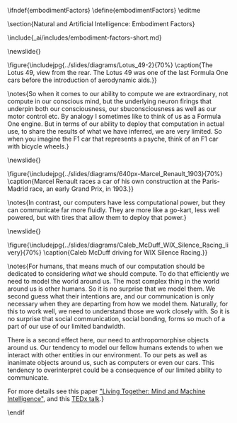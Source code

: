 \ifndef{embodimentFactors}
\define{embodimentFactors}
\editme

\section{Natural and Artificial Intelligence: Embodiment Factors}

\include{_ai/includes/embodiment-factors-short.md}

\newslide{}

\figure{\includejpg{../slides/diagrams/Lotus_49-2}{70%}
\caption{The Lotus 49, view from the rear. The Lotus 49 was one of the last Formula One cars before the introduction of aerodynamic aids.}}

\notes{So when it comes to our ability to compute we are extraordinary, not compute in our conscious mind, but the underlying neuron firings that underpin both our consciousness, our sbuconsciousness as well as our motor control etc. By analogy I sometimes like to think of us as a Formula One engine. But in terms of our ability to deploy that computation in actual use, to share the results of what we have inferred, we are very limited. So when you imagine the F1 car that represents a psyche, think of an F1 car with bicycle wheels.}

\newslide{}

\figure{\includejpg{../slides/diagrams/640px-Marcel_Renault_1903}{70%}
\caption{Marcel Renault races a car of his own construction at the Paris-Madrid race, an early Grand Prix, in 1903.}}

\notes{In contrast, our computers have less computational power, but they can communicate far more fluidly. They are more like a go-kart, less well powered, but with tires that allow them to deploy that power.}

\newslide{}

\figure{\includejpg{../slides/diagrams/Caleb_McDuff_WIX_Silence_Racing_livery}{70%}
\caption{Caleb McDuff driving for WIX Silence Racing.}}

\notes{For humans, that means much of our computation should be dedicated to considering *what* we should compute. To do that efficiently we need to model the world around us. The most complex thing in the world around us is other humans. So it is no surprise that we model them. We second guess what their intentions are, and our communication is only necessary when they are departing from how we model them. Naturally, for this to work well, we need to understand those we work closely with. So it is no surprise that social communication, social bonding, forms so much of a part of our use of our limited bandwidth. 

There is a second effect here, our need to anthropomorphise objects around us. Our tendency to model our fellow humans extends to when we interact with other entities in our environment. To our pets as well as inanimate objects around us, such as computers or even our cars. This tendency to overinterpret could be a consequence of our limited ability to communicate. 

For more details see this paper ["Living Together: Mind and Machine Intelligence"](https://arxiv.org/abs/1705.07996), and this [TEDx talk](http://inverseprobability.com/talks/lawrence-tedx17/living-together.html).}

\endif
